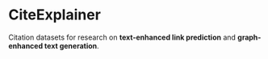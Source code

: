 # CiteExplainer
Citation datasets for research on **text-enhanced link prediction** and **graph-enhanced text generation**.
